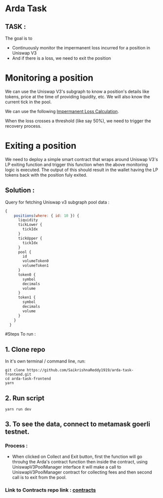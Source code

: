 # Arda Task

## TASK :
The goal is to 

* Continuously monitor the impermanent loss incurred for a position in Uniswap V3
* And if there is a loss, we need to exit the position

# Monitoring a position

We can use the Uniswap V3's subgraph to know a position's details like tokens, price at the time of providing liquidity, etc. We will also know the current tick in the pool.

We can use the following [Impermanent Loss Calculation](https://github.com/atiselsts/uniswap-v3-liquidity-math/blob/master/subgraph-liquidity-single-position-example.py).

When the loss crosses a threshold (like say 50%), we need to trigger the recovery process.

# Exiting a position

We need to deploy a simple smart contract that wraps around Uniswap V3's LP exiting function and trigger this function when the above monitoring logic is executed. The output of this should result in the wallet having the LP tokens back with the position fuly exited.

## Solution :

Query for fetching Uniswap v3 subgraph pool data :
```javascript
{
    positions(where: { id: 10 }) {
      liquidity
      tickLower {
        tickIdx
      }
      tickUpper {
        tickIdx
      }
      pool {
        id
        volumeToken0
        volumeToken1
      }
      token0 {
        symbol
        decimals
        volume
      }
      token1 {
        symbol
        decimals
        volume
      }
    }
  }
  ```

#Steps To run :
## 1. Clone repo

In it's own terminal / command line, run: 

```
git clone https://github.com/SaikrishnaReddy1919/arda-task-frontend.git
cd arda-task-frontend
yarn
```

## 2. Run script
```
yarn run dev
```

## 3. To see the data, connect to metamask goerli testnet.

### Process :
 - When clicked on Collect and Exit button, first the function will go throuhg the Arda's contract function then inside the contract, using UniswapV3PoolManager interface it will make a call to UniswapV3PoolManager contract for collecting fees and then second call is to exit from the pool.

### Link to Contracts repo link : [contracts](https://github.com/SaikrishnaReddy1919/arda-task)
